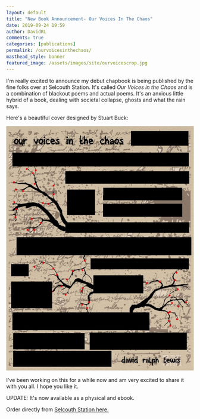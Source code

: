 ```yaml
---  
layout: default  
title: "New Book Announcement- Our Voices In The Chaos"
date: 2019-09-24 19:59  
author: DavidRL  
comments: true  
categories: [publications]
permalink: /ourvoicesinthechaos/
masthead_style: banner
featured_image: /assets/images/site/ourvoicescrop.jpg  
---  
```

I'm really excited to announce my debut chapbook is being published by the fine folks over at Selcouth Station. It's called *Our Voices in the Chaos* and is a combination of blackout poems and actual poems. It's an anxious little hybrid of a book, dealing with societal collapse, ghosts and what the rain says.  
<!--more-->  

Here's a beautiful cover designed by Stuart Buck:  

<img src="/assets/images/site/ourvoices.jpg"  class="center">

I've been working on this for a while now and am very excited to share it with you all. I hope you like it.  

UPDATE: It's now available as a physical and ebook.  

Order directly from <a href="https://www.selcouthstation.com/product-page/our-voices-in-the-chaos">Selcouth Station here.</a>  
